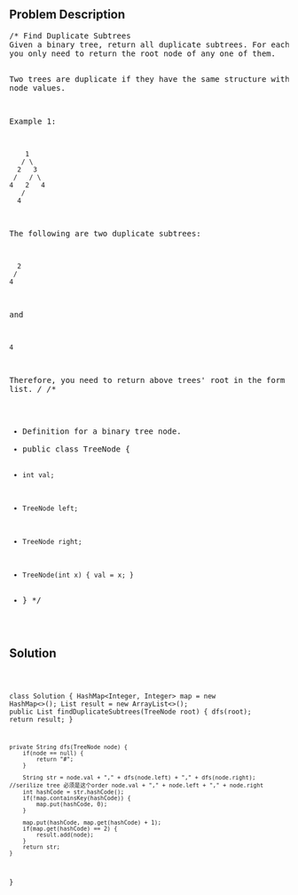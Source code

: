 <!--
<style>
  body { font-family: Arial, sans-serif; }
  .container { max-width: 100%; margin: auto; padding: 20px; }
  .comment-block { background-color: #f9f9f9; padding: 10px; border-left: 5px solid #ccc; max-width: 500px; margin: auto; word-wrap: break-word; white-space: pre-wrap; }
  .code-block { background-color: #f4f4f4; padding: 10px; border: 1px solid #ddd; }
</style>
-->

<div class='container'>
<h2>Problem Description</h2>
<div class='comment-block'>
<pre>
/* Find Duplicate Subtrees 
Given a binary tree, return all duplicate subtrees. For each kind of duplicate subtrees, 
you only need to return the root node of any one of them.

Two trees are duplicate if they have the same structure with same node values.

Example 1:

        1
       / \
      2   3
     /   / \
    4   2   4
       /
      4
The following are two duplicate subtrees:

      2
     /
    4
and

    4
Therefore, you need to return above trees' root in the form of a list.
*/
/**
 * Definition for a binary tree node.
 * public class TreeNode {
 *     int val;
 *     TreeNode left;
 *     TreeNode right;
 *     TreeNode(int x) { val = x; }
 * }
 */
</pre>
</div>

<h2>Solution</h2>
<div class='code-block'>
<pre><code class='language-java'>

class Solution {
    HashMap<Integer, Integer> map = new HashMap<>();
    List<TreeNode> result = new ArrayList<>();
    public List<TreeNode> findDuplicateSubtrees(TreeNode root) {
        dfs(root);
        return result;
    }
    
    private String dfs(TreeNode node) {
        if(node == null) {
            return "#";
        }
        
        String str = node.val + "," + dfs(node.left) + "," + dfs(node.right); //serilize tree 必须是这个order node.val + "," + node.left + "," + node.right
        int hashCode = str.hashCode();
        if(!map.containsKey(hashCode)) {
            map.put(hashCode, 0);
        }
        
        map.put(hashCode, map.get(hashCode) + 1);
        if(map.get(hashCode) == 2) {
            result.add(node);
        }
        return str;
    }
}</code></pre>
</div>
</div>
